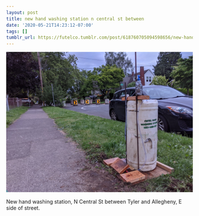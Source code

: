 ```yaml
---
layout: post
title: new hand washing station n central st between
date: '2020-05-21T14:23:12-07:00'
tags: []
tumblr_url: https://futelco.tumblr.com/post/618760705094598656/new-hand-washing-station-n-central-st-between
---
```

 ![](/images/blog/4c8dc66db5bb0c65ce12ed56d05cd541e52d36e1.jpg)  

New hand washing station, N Central St between Tyler and Allegheny, E side of street.

